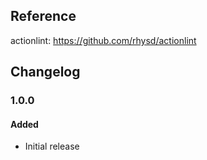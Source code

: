 ## Reference

actionlint: https://github.com/rhysd/actionlint

## Changelog

### 1.0.0

#### Added

- Initial release
